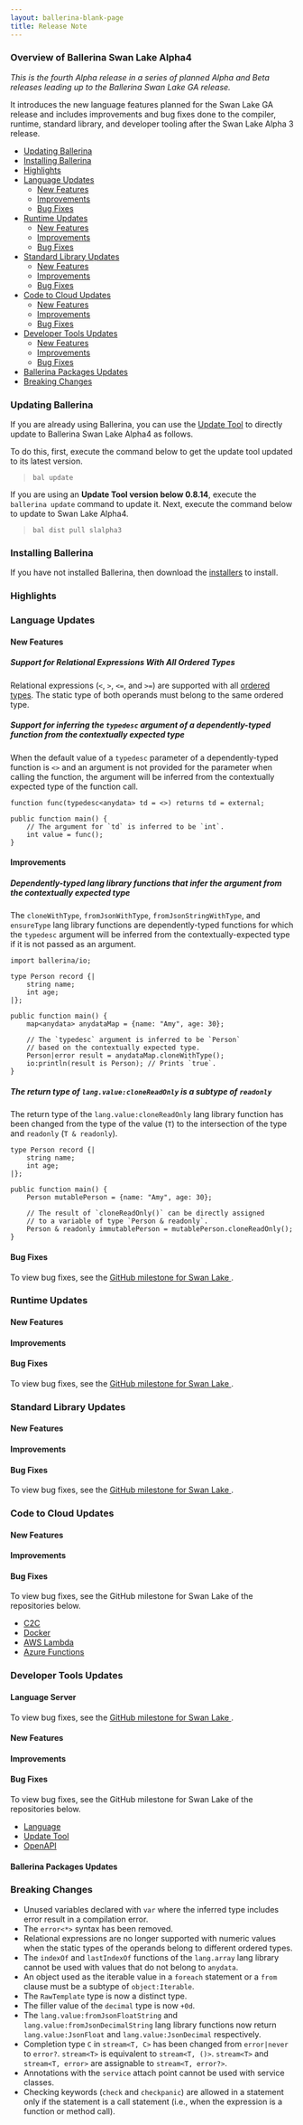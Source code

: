 ```yaml
---
layout: ballerina-blank-page
title: Release Note
---
```

### Overview of Ballerina Swan Lake Alpha4

<em>This is the fourth Alpha release in a series of planned Alpha and Beta releases leading up to the Ballerina Swan Lake GA release.</em> 

It introduces the new language features planned for the Swan Lake GA release and includes improvements and bug fixes done to the compiler, runtime, standard library, and developer tooling after the Swan Lake Alpha 3 release.

- [Updating Ballerina](#updating-ballerina)
- [Installing Ballerina](#installing-ballerina)
- [Highlights](#highlights)
- [Language Updates](#language-updates)
    - [New Features](#new-features)
    - [Improvements](#improvements)
    - [Bug Fixes](#bug-fixes)
- [Runtime Updates](#runtime-updates)
    - [New Features](#new-features)
    - [Improvements](#improvements)
    - [Bug Fixes](#bug-fixes)
- [Standard Library Updates](#standard-library-updates)
    - [New Features](#new-features)
    - [Improvements](#improvements)
    - [Bug Fixes](#bug-fixes)
- [Code to Cloud Updates](#code-to-cloud-updates)
    - [New Features](#new-features)
    - [Improvements](#improvements)
    - [Bug Fixes](#bug-fixes)
- [Developer Tools Updates](#developer-tools-updates)
    - [New Features](#new-features)
    - [Improvements](#improvements)
    - [Bug Fixes](#bug-fixes)
- [Ballerina Packages Updates](ballerina-packages-updates)
- [Breaking Changes](#breaking-changes)

### Updating Ballerina

If you are already using Ballerina, you can use the [Update Tool](/learn/tooling-guide/cli-tools/update-tool/) to directly update to Ballerina Swan Lake Alpha4 as follows. 

To do this, first, execute the command below to get the update tool updated to its latest version. 

> `bal update`

If you are using an **Update Tool version below 0.8.14**, execute the `ballerina update` command to update it. Next, execute the command below to update to Swan Lake Alpha4.

> `bal dist pull slalpha3`

### Installing Ballerina

If you have not installed Ballerina, then download the [installers](/downloads/#swanlake) to install.

### Highlights

### Language Updates

#### New Features

##### Support for Relational Expressions With All Ordered Types

Relational expressions (`<`, `>`, `<=`, and `>=`) are supported with all [ordered types](https://ballerina.io/spec/lang/draft/v2020-12-17/#ordering). The static type of both operands must belong to the same ordered type.

##### Support for inferring the `typedesc` argument of a dependently-typed function from the contextually expected type

When the default value of a `typedesc` parameter of a dependently-typed function is `<>` and an argument is not provided for the parameter when calling the function, the argument will be inferred from the contextually expected type of the function call.
```ballerina
function func(typedesc<anydata> td = <>) returns td = external;

public function main() {
    // The argument for `td` is inferred to be `int`.
    int value = func();
}
```

#### Improvements

##### Dependently-typed lang library functions that infer the argument from the contextually expected type

The `cloneWithType`, `fromJsonWithType`, `fromJsonStringWithType`, and `ensureType` lang library functions are dependently-typed functions for which the `typedesc` argument will be inferred from the contextually-expected type if it is not passed as an argument.

```ballerina
import ballerina/io;

type Person record {|
    string name;
    int age;
|};

public function main() {
    map<anydata> anydataMap = {name: "Amy", age: 30};

    // The `typedesc` argument is inferred to be `Person`
    // based on the contextually expected type.
    Person|error result = anydataMap.cloneWithType();
    io:println(result is Person); // Prints `true`.
}
```

##### The return type of `lang.value:cloneReadOnly` is a subtype of `readonly`

The return type of the `lang.value:cloneReadOnly` lang library function has been changed from the type of the value (`T`) to the intersection of the type and `readonly` (`T & readonly`).

```ballerina
type Person record {|
    string name;
    int age;
|};

public function main() {
    Person mutablePerson = {name: "Amy", age: 30};

    // The result of `cloneReadOnly()` can be directly assigned
    // to a variable of type `Person & readonly`.
    Person & readonly immutablePerson = mutablePerson.cloneReadOnly();
}
```

#### Bug Fixes

To view bug fixes, see the [GitHub milestone for Swan Lake <VERSION>](https://github.com/ballerina-platform/ballerina-lang/issues?q=is%3Aissue+is%3Aclosed+milestone%3A%22Ballerina+Swan+Lake+-+Alpha4%22+label%3AType%2FBug+label%3ATeam%2FCompilerFE).

### Runtime Updates

#### New Features

#### Improvements

#### Bug Fixes

To view bug fixes, see the [GitHub milestone for Swan Lake <VERSION>](https://github.com/ballerina-platform/ballerina-lang/issues?q=is%3Aissue+is%3Aclosed+milestone%3A%22Ballerina+Swan+Lake+-+Alpha4%22+label%3AType%2FBug+label%3ATeam%2FjBallerina).

### Standard Library Updates

#### New Features

#### Improvements

#### Bug Fixes

To view bug fixes, see the [GitHub milestone for Swan Lake <VERSION>](https://github.com/ballerina-platform/ballerina-standard-library/issues?q=is%3Aclosed+is%3Aissue+milestone%3A%22Swan+Lake+Alpha4%22+label%3AType%2FBug).

### Code to Cloud Updates

#### New Features

#### Improvements

#### Bug Fixes

To view bug fixes, see the GitHub milestone for Swan Lake <VERSION> of the repositories below.

- [C2C](https://github.com/ballerina-platform/module-ballerina-c2c/issues?q=is%3Aissue+is%3Aclosed+label%3AType%2FBug+milestone%3A%22Ballerina+Swan+Lake+-+Alpha4%22)
- [Docker](https://github.com/ballerina-platform/module-ballerina-docker/issues?q=is%3Aissue+is%3Aclosed+label%3AType%2FBug+milestone%3A%22Ballerina+Swan+Lake+-+Alpha4%22)
- [AWS Lambda](https://github.com/ballerina-platform/module-ballerinax-aws.lambda/issues?q=is%3Aissue+is%3Aclosed+label%3AType%2FBug+milestone%3A%22Ballerina+Swan+Lake+-+Alpha4%22)
- [Azure Functions](https://github.com/ballerina-platform/module-ballerinax-azure.functions/issues?q=is%3Aissue+is%3Aclosed+label%3AType%2FBug+milestone%3A%22Ballerina+Swan+Lake+-+Alpha4%22) 

### Developer Tools Updates

#### Language Server 

To view bug fixes, see the [GitHub milestone for Swan Lake <VERSION>](https://github.com/ballerina-platform/ballerina-lang/issues?q=is%3Aissue+is%3Aclosed+milestone%3A%22Ballerina+Swan+Lake+-+Alpha4%22+label%3AType%2FBug+label%3ATeam%2FLanguageServer).

#### New Features

#### Improvements

#### Bug Fixes

To view bug fixes, see the GitHub milestone for Swan Lake <VERSION> of the repositories below.

- [Language](https://github.com/ballerina-platform/ballerina-lang/issues?q=is%3Aissue+is%3Aclosed+milestone%3A%22Ballerina+Swan+Lake+-+Alpha4%22+label%3AType%2FBug+label%3ATeam%2FDevTools)
- [Update Tool](https://github.com/ballerina-platform/ballerina-update-tool/issues?q=is%3Aissue+is%3Aclosed+label%3AType%2FBug+project%3Aballerina-platform%2F32)
- [OpenAPI](https://github.com/ballerina-platform/ballerina-openapi/issues?q=is%3Aissue+is%3Aclosed+label%3AType%2FBug+milestone%3A%22Ballerina+Swan+Lake+-+Alpha%22) 

#### Ballerina Packages Updates

### Breaking Changes

- Unused variables declared with `var` where the inferred type includes error result in a compilation error.
- The `error<*>` syntax has been removed.
- Relational expressions are no longer supported with numeric values when the static types of the operands belong to different ordered types.
- The `indexOf` and `lastIndexOf` functions of the `lang.array` lang library cannot be used with values that do not belong to `anydata`.
- An object used as the iterable value in a `foreach` statement or a `from` clause must be a subtype of `object:Iterable`.
- The `RawTemplate` type is now a distinct type.
- The filler value of the `decimal` type is now `+0d`.
- The `lang.value:fromJsonFloatString` and `lang.value:fromJsonDecimalString` lang library functions now return `lang.value:JsonFloat` and `lang.value:JsonDecimal` respectively.
- Completion type `C` in `stream<T, C>` has been changed from `error|never` to `error?`. `stream<T>` is equivalent to `stream<T, ()>`. `stream<T>` and `stream<T, error>` are assignable to `stream<T, error?>`.
- Annotations with the `service` attach point cannot be used with service classes.
- Checking keywords (`check` and `checkpanic`) are allowed in a statement only if the statement is a call statement (i.e., when the expression is a function or method call).
